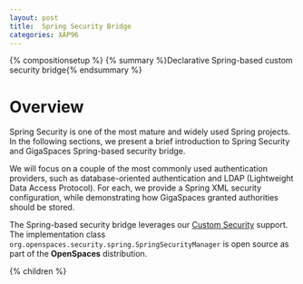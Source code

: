 ```yaml
---
layout: post
title:  Spring Security Bridge
categories: XAP96
---
```


{% compositionsetup %}
{% summary %}Declarative Spring-based custom security bridge{% endsummary %}

# Overview

Spring Security is one of the most mature and widely used Spring projects. In the following sections, we present a brief introduction to Spring Security and GigaSpaces Spring-based security bridge.

We will focus on a couple of the most commonly used authentication providers, such as database-oriented authentication and LDAP (Lightweight Data Access Protocol). For each, we provide a Spring XML security configuration, while demonstrating how GigaSpaces granted authorities should be stored.

The Spring-based security bridge leverages our [Custom Security](/xap96/custom-security.html) support. The implementation class `org.openspaces.security.spring.SpringSecurityManager` is open source as part of the **OpenSpaces** distribution.

{% children %}
